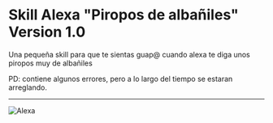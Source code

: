 # Skill Alexa "Piropos de albañiles" Version 1.0 

Una pequeña skill para que te sientas guap@ cuando alexa te diga unos piropos muy de albañiles 

PD: contiene algunos errores, pero a lo largo del tiempo se estaran arreglando.

------------

 ![](https://cdn2.auth0.com/blog/alexa-auth/logo.png "Alexa")
